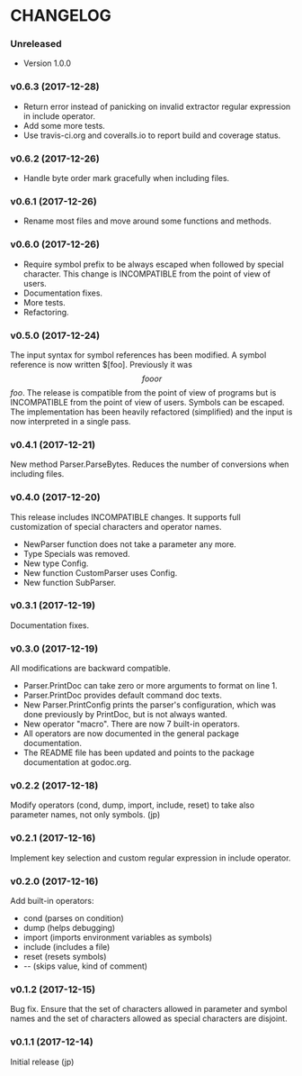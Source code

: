 # CHANGELOG

### Unreleased

* Version 1.0.0

### v0.6.3 (2017-12-28)

* Return error instead of panicking on invalid extractor regular expression in
  include operator.
* Add some more tests.
* Use travis-ci.org and coveralls.io to report build and coverage status.

### v0.6.2 (2017-12-26)

* Handle byte order mark gracefully when including files.

### v0.6.1 (2017-12-26)

* Rename most files and move around some functions and methods.

### v0.6.0 (2017-12-26)

* Require symbol prefix to be always escaped when followed by special character.
  This change is INCOMPATIBLE from the point of view of users.
* Documentation fixes.
* More tests.
* Refactoring.

### v0.5.0 (2017-12-24)

The input syntax for symbol references has been modified. A symbol reference is
now written $[foo]. Previously it was $$foo or $$$foo$. The release is
compatible from the point of view of programs but is INCOMPATIBLE from the point
of view of users. Symbols can be escaped. The implementation has been heavily
refactored (simplified) and the input is now interpreted in a single pass.

### v0.4.1 (2017-12-21)

New method Parser.ParseBytes. Reduces the number of conversions when including
files.

### v0.4.0 (2017-12-20)

This release includes INCOMPATIBLE changes. It supports full customization of
special characters and operator names.

* NewParser function does not take a parameter any more.
* Type Specials was removed.
* New type Config.
* New function CustomParser uses Config.
* New function SubParser.

### v0.3.1 (2017-12-19)

Documentation fixes.

### v0.3.0 (2017-12-19)

All modifications are backward compatible.

* Parser.PrintDoc can take zero or more arguments to format on line 1.
* Parser.PrintDoc provides default command doc texts.
* New Parser.PrintConfig prints the parser's configuration, which was done
  previously by PrintDoc, but is not always wanted.
* New operator "macro". There are now 7 built-in operators.
* All operators are now documented in the general package documentation.
* The README file has been updated and points to the package documentation at
  godoc.org.

### v0.2.2 (2017-12-18)

Modify operators (cond, dump, import, include, reset) to take also parameter
names, not only symbols. (jp)

### v0.2.1 (2017-12-16)

Implement key selection and custom regular expression in include operator.

### v0.2.0 (2017-12-16)

Add built-in operators:

* cond (parses on condition)
* dump (helps debugging)
* import (imports environment variables as symbols)
* include (includes a file)
* reset (resets symbols)
* -- (skips value, kind of comment)

### v0.1.2 (2017-12-15)

Bug fix. Ensure that the set of characters allowed in parameter and symbol names
and the set of characters allowed as special characters are disjoint.

### v0.1.1 (2017-12-14)

Initial release (jp)
